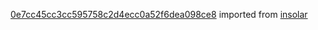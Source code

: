 [0e7cc45cc3cc595758c2d4ecc0a52f6dea098ce8](https://github.com/insolar/insolar/commit/0e7cc45cc3cc595758c2d4ecc0a52f6dea098ce8) imported from [insolar](https://github.com/insolar/insolar)
